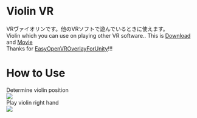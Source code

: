 # Violin VR
VRヴァイオリンです。他のVRソフトで遊んでいるときに使えます。  
Violin which you can use on playing other VR software.. This is [Download](https://github.com/rn9dfj3/violin_vr/releases) and [Movie](https://youtu.be/tB_9d1iBAqc)  
Thanks for [EasyOpenVROverlayForUnity](https://sabowl.sakura.ne.jp/gpsnmeajp/unity/EasyOpenVROverlayForUnity/)!!!  
# How to Use
Determine violin position  
![](https://github.com/rn9dfj3/violin_vr/blob/master/figure1.png)  
Play violin right hand  
![](https://github.com/rn9dfj3/violin_vr/blob/master/figure2.png)
